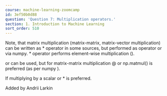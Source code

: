 ```yaml
---
course: machine-learning-zoomcamp
id: 3ef50b0d88
question: 'Question 7: Multiplication operators.'
section: 1. Introduction to Machine Learning
sort_order: 510
---
```


Note, that matrix multiplication (matrix-matrix, matrix-vector multiplication) can be written as * operator in some sources, but performed as  operator or  via numpy. * operator performs element-wise multiplication ().

or  can be used, but for matrix-matrix multiplication @ or np.matmul() is preferred (as per numpy ).

If multiplying by a scalar  or * is preferred.

Added by Andrii Larkin

